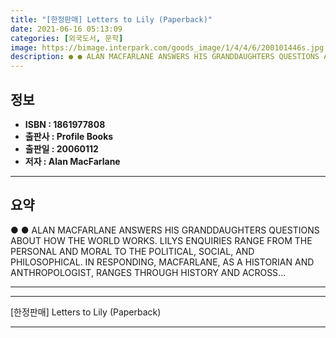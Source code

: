 ```yaml
---
title: "[한정판매] Letters to Lily (Paperback)"
date: 2021-06-16 05:13:09
categories: [외국도서, 문학]
image: https://bimage.interpark.com/goods_image/1/4/4/6/200101446s.jpg
description: ● ● ALAN MACFARLANE ANSWERS HIS GRANDDAUGHTERS QUESTIONS ABOUT HOW THE WORLD WORKS. LILYS ENQUIRIES RANGE FROM THE PERSONAL AND MORAL TO THE POLITICAL, SOCIAL
---
```


## **정보**

- **ISBN : 1861977808**
- **출판사 : Profile Books**
- **출판일 : 20060112**
- **저자 : Alan MacFarlane**

------



## **요약**

●  ●  ALAN MACFARLANE ANSWERS HIS GRANDDAUGHTERS QUESTIONS ABOUT HOW THE WORLD WORKS. LILYS ENQUIRIES RANGE FROM THE PERSONAL AND MORAL TO THE POLITICAL, SOCIAL, AND PHILOSOPHICAL. IN RESPONDING, MACFARLANE, AS A HISTORIAN AND ANTHROPOLOGIST, RANGES THROUGH HISTORY AND ACROSS... 

------



------


[한정판매] Letters to Lily (Paperback) 

------


